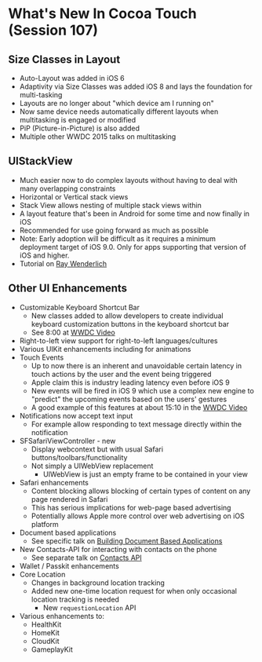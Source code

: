 # What's New In Cocoa Touch (Session 107)

## Size Classes in Layout
* Auto-Layout was added in iOS 6
* Adaptivity via Size Classes was added iOS 8 and lays the foundation for multi-tasking
* Layouts are no longer about "which device am I running on" 
* Now same device needs automatically different layouts when multitasking is engaged or modified
* PiP (Picture-in-Picture) is also added
* Multiple other WWDC 2015 talks on multitasking

## UIStackView
* Much easier now to do complex layouts without having to deal with many overlapping constraints
* Horizontal or Vertical stack views
* Stack View allows nesting of multiple stack views within
* A layout feature that's been in Android for some time and now finally in iOS
* Recommended for use going forward as much as possible
* Note: Early adoption will be difficult as it requires a minimum deployment target of iOS 9.0. Only for apps supporting that version of iOS and higher.
* Tutorial on [Ray Wenderlich](http://www.raywenderlich.com/114552/uistackview-tutorial-introducing-stack-views)

## Other UI Enhancements
* Customizable Keyboard Shortcut Bar
  * New classes added to allow developers to create individual keyboard customization buttons in the keyboard shortcut bar
  * See 8:00 at [WWDC Video](https://developer.apple.com/videos/play/wwdc2015-107/)
* Right-to-left view support for right-to-left languages/cultures
* Various UIKit enhancements including for animations
* Touch Events 
  * Up to now there is an inherent and unavoidable certain latency in touch actions by the user and the event being triggered
  * Apple claim this is industry leading latency even before iOS 9
  * New events will be fired in iOS 9 which use a complex new engine to "predict" the upcoming events based on the users' gestures
  * A good example of this features at about 15:10 in the [WWDC Video](https://developer.apple.com/videos/play/wwdc2015-107/)
* Notifications now accept text input
  * For example allow responding to text message directly within the notification
* SFSafariViewController - new
  * Display webcontext but with usual Safari buttons/toolbars/functionality
  * Not simply a UIWebView replacement
    * UIWebView is just an empty frame to be contained in your view
* Safari enhancements
  * Content blocking allows blocking of certain types of content on any page rendered in Safari
  * This has serious implications for web-page based advertising
  * Potentially allows Apple more control over web advertising on iOS platform 
* Document based applications
  * See specific talk on [Building Document Based Applications](https://developer.apple.com/videos/play/wwdc2015-234/)
* New Contacts-API for interacting with contacts on the phone 
  * See separate talk on [Contacts API](https://developer.apple.com/videos/play/wwdc2015-223/)
* Wallet / Passkit enhancements
* Core Location
  * Changes in background location tracking
  * Added new one-time location request for when only occasional location tracking is needed
    * New `requestionLocation` API
* Various enhancements to:
  * HealthKit
  * HomeKit
  * CloudKit
  * GameplayKit


